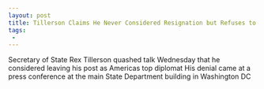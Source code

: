 ```yaml
---
layout: post
title: Tillerson Claims He Never Considered Resignation but Refuses to Deny Moron Remark
tags:
 -
---
```

Secretary of State Rex Tillerson quashed talk Wednesday that he considered leaving his post as Americas top diplomat His denial came at a press conference at the main State Department building in Washington DC
